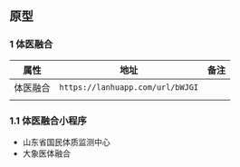 
## 原型

### 1 体医融合

| 属性            | 地址                                | 备注     |
| --------------- | ---------------------------------- | -------- |
| 体医融合         | `https://lanhuapp.com/url/bWJGI`   |          |
|||


### 1.1 体医融合小程序 
- 山东省国民体质监测中心
- 大象医体融合

